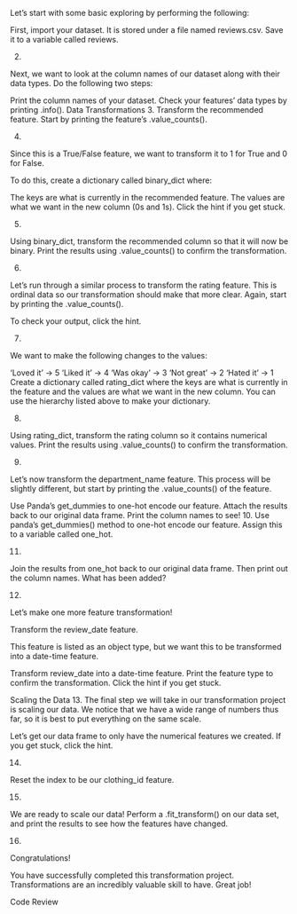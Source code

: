 
Let’s start with some basic exploring by performing the following:

First, import your dataset. It is stored under a file named reviews.csv. Save it to a variable called reviews.

2.
Next, we want to look at the column names of our dataset along with their data types. Do the following two steps:

Print the column names of your dataset.
Check your features’ data types by printing .info().
Data Transformations
3.
Transform the recommended feature. Start by printing the feature’s .value_counts().

4.
Since this is a True/False feature, we want to transform it to 1 for True and 0 for False.

To do this, create a dictionary called binary_dict where:

The keys are what is currently in the recommended feature.
The values are what we want in the new column (0s and 1s).
Click the hint if you get stuck.

5.
Using binary_dict, transform the recommended column so that it will now be binary. Print the results using .value_counts() to confirm the transformation.

6.
Let’s run through a similar process to transform the rating feature. This is ordinal data so our transformation should make that more clear. Again, start by printing the .value_counts().

To check your output, click the hint.

7.
We want to make the following changes to the values:

‘Loved it’ → 5
‘Liked it’ → 4
‘Was okay’ → 3
‘Not great’ → 2
‘Hated it’ → 1
Create a dictionary called rating_dict where the keys are what is currently in the feature and the values are what we want in the new column. You can use the hierarchy listed above to make your dictionary.

8.
Using rating_dict, transform the rating column so it contains numerical values. Print the results using .value_counts() to confirm the transformation.

9.
Let’s now transform the department_name feature. This process will be slightly different, but start by printing the .value_counts() of the feature.

Use Panda’s get_dummies to one-hot encode our feature.
Attach the results back to our original data frame.
Print the column names to see!
10.
Use panda’s get_dummies() method to one-hot encode our feature. Assign this to a variable called one_hot.

11.
Join the results from one_hot back to our original data frame. Then print out the column names. What has been added?

12.
Let’s make one more feature transformation!

Transform the review_date feature.

This feature is listed as an object type, but we want this to be transformed into a date-time feature.

Transform review_date into a date-time feature.
Print the feature type to confirm the transformation.
Click the hint if you get stuck.

Scaling the Data
13.
The final step we will take in our transformation project is scaling our data. We notice that we have a wide range of numbers thus far, so it is best to put everything on the same scale.

Let’s get our data frame to only have the numerical features we created. If you get stuck, click the hint.

14.
Reset the index to be our clothing_id feature.

15.
We are ready to scale our data! Perform a .fit_transform() on our data set, and print the results to see how the features have changed.

16.
Congratulations!

You have successfully completed this transformation project. Transformations are an incredibly valuable skill to have. Great job!

Code Review
